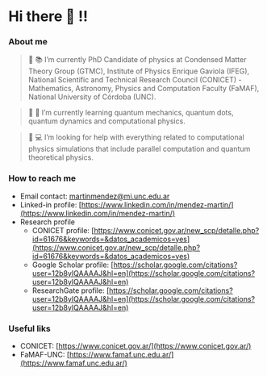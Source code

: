 # Hi there 👋 :bangbang:

### About me
> 🔭 :books: I’m currently PhD Candidate of physics at Condensed Matter Theory Group (GTMC), Institute of Physics Enrique Gaviola (IFEG), National Scientific and Technical Research Council (CONICET) - Mathematics, Astronomy, Physics and Computation Faculty (FaMAF), National University of Córdoba (UNC).

> 🌱 :bow: I’m currently learning quantum mechanics, quantum dots, quantum dynamics and computational physics.

> :floppy_disk: :computer: I’m looking for help with everything related to computational physics simulations that include parallel computation and quantum theoretical physics.

### How to reach me
- Email contact: [martinmendez@mi.unc.edu.ar](martinmendez@mi.unc.edu.ar)
- Linked-in profile: [https://www.linkedin.com/in/mendez-martin/](https://www.linkedin.com/in/mendez-martin/)
- Research profile
  - CONICET profile: [https://www.conicet.gov.ar/new_scp/detalle.php?id=61676&keywords=&datos_academicos=yes](https://www.conicet.gov.ar/new_scp/detalle.php?id=61676&keywords=&datos_academicos=yes)
  - Google Scholar profile: [https://scholar.google.com/citations?user=12b8yIQAAAAJ&hl=en](https://scholar.google.com/citations?user=12b8yIQAAAAJ&hl=en)
  - ResearchGate profile: [https://scholar.google.com/citations?user=12b8yIQAAAAJ&hl=en](https://scholar.google.com/citations?user=12b8yIQAAAAJ&hl=en)

### Useful liks
- CONICET: [https://www.conicet.gov.ar/](https://www.conicet.gov.ar/)
- FaMAF-UNC: [https://www.famaf.unc.edu.ar/](https://www.famaf.unc.edu.ar/)

<!--
**mendzmartin/mendzmartin** is a ✨ _special_ ✨ repository because its `README.md` (this file) appears on your GitHub profile.

Here are some ideas to get you started:

- 🔭 I’m currently working on ...
- 🌱 I’m currently learning ...
- 👯 I’m looking to collaborate on ...
- 🤔 I’m looking for help with ...
- 💬 Ask me about ...
- 📫 How to reach me: ...
- 😄 Pronouns: ...
- ⚡ Fun fact: ...
-->
